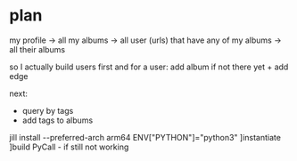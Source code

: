 # plan

my profile -> all my albums -> all user (urls) that have any of my albums -> all their albums

so I actually build users first and for a user: add album if not there yet + add edge

next: 
* query by tags
* add tags to albums

jill install --preferred-arch arm64
ENV["PYTHON"]="python3"
]instantiate
]build PyCall   - if still not working
